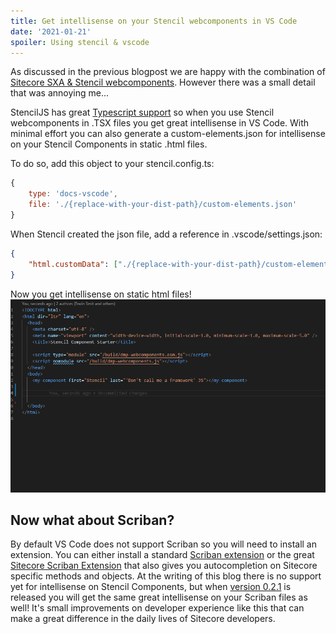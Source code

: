 ```yaml
---
title: Get intellisense on your Stencil webcomponents in VS Code
date: '2021-01-21'
spoiler: Using stencil & vscode
---
```


As discussed in the previous blogpost we are happy with the combination of [Sitecore SXA & Stencil webcomponents](https://www.erwinsmit.com/make-your-sxa-site-perform/). However there was a small detail that was annoying me... 

StencilJS has great [Typescript support](https://stenciljs.com/docs/typed-components#typed-components) so when you use Stencil webcomponents in .TSX files you get great intellisense in VS Code.
With minimal effort you can also generate a custom-elements.json for intellisense on your Stencil Components in static .html files.

To do so, add this object to your stencil.config.ts:
```javascript
{ 
    type: 'docs-vscode',
    file: './{replace-with-your-dist-path}/custom-elements.json'
}
```

When Stencil created the json file, add a reference in .vscode/settings.json:
```json
{
    "html.customData": ["./{replace-with-your-dist-path}/custom-elements.json"]
}
``` 

Now you get intellisense on static html files!
![html intellisense](./intellisense.gif)

## Now what about Scriban?
By default VS Code does not support Scriban so you will need to install an extension. You can either install a standard [Scriban extension](https://marketplace.visualstudio.com/items?itemName=xoofx.scriban) or the great [Sitecore Scriban Extension](https://marketplace.visualstudio.com/items?itemName=adamnaj.sitecore-scriban) that also gives you autocompletion on Sitecore specific methods and objects. At the writing of this blog there is no support yet for intellisense on Stencil Components, but when [version 0.2.1](https://github.com/AdamNaj/SitecoreScriban-vscode/pull/2) is released you will get the same great intellisense on your Scriban files as well! It's small improvements on developer experience like this that can make a great difference in the daily lives of Sitecore developers. 